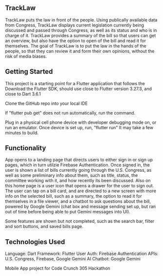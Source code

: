 ##  TrackLaw

TrackLaw puts the law in front of the people. Using publically available data from Congress, TrackLaw displays current legislation currently being discussed and passed through Congress, as well as its status and who is in charge of it. TrackLaw provides a summary of the bill so that users can get an overview, but also have the option to open of the bill and read it for themselves. The goal of TrackLaw is to put the law in the hands of the people, so that they can review it and form their own opinions, without the risk of media biases.

## Getting Started

This project is a starting point for a Flutter application that follows the
Download the Flutter SDK, should use close to Flutter version 3.27.3, and close to Dart 3.6.1

Clone the GitHub repo into your local IDE

If "flutter pub get" does not run automatically, run the command.

Plug in a physical cell phone device with developer debugging mode on, or run an emulator.
Once device is set up, run, "flutter run"
It may take a few minutes to build.


## Functionality

App opens to a landing page that directs users to either sign in or sign up pages, which in turn utilzie Firebase Authentication.
Once signed in, the user is shown a list of bills currently going through the U.S. Congress, as well as some preliminary info about them, such as
title, status, the committee working with it, and how recently its been discussed. Also on this home page is a user icon that opens a drawer for the user to sign out.
The user can tap on a bill card, and are directed to a new screen with more info on the selected bill, such as a summary, the option to read it for themselves in a file viewer,
and a chatbot to ask questions about the bill, powered by Google Gemini (chat box and message sending set up, but ran out of time before being able to put Gemini messages into UI).

Some features are shown but not completed, such as the search bar, filter and sort buttons, and saved bills page.

## Technologies Used
Language: Dart
Framework: Flutter
User Auth: Firebase Authentication
APIs: U.S. Congress, Firebase, Google Gemini
AI Chatbot: Google Gemini

Mobile App project for Code Crunch 305 Hackathon
